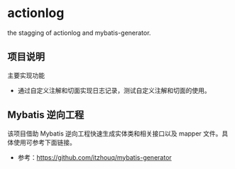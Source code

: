 # actionlog

the stagging of actionlog and mybatis-generator.

## 项目说明

主要实现功能
- 通过自定义注解和切面实现日志记录，测试自定义注解和切面的使用。

## Mybatis 逆向工程
该项目借助 Mybatis 逆向工程快速生成实体类和相关接口以及 mapper 文件。具体使用可参考下面链接。
- 参考：https://github.com/itzhouq/mybatis-generator


